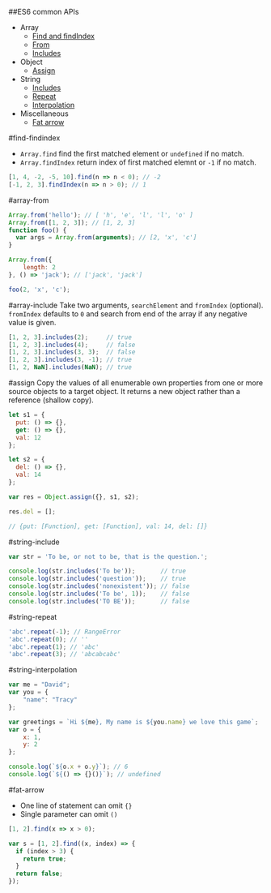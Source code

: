 ##ES6 common APIs

* Array
  * [Find and findIndex](#find-findindex)
  * [From](#array-from)
  * [Includes](#array-include)
* Object
  * [Assign](#assign)
* String
  * [Includes](#string-include)
  * [Repeat](#string-repeat)
  * [Interpolation](#string-interpolation)
* Miscellaneous
  * [Fat arrow](#fat-arrow)

#find-findindex
* `Array.find` find the first matched element or `undefined` if no match.
* `Array.findIndex` return index of first matched elemnt or `-1` if no match.

```javascript
[1, 4, -2, -5, 10].find(n => n < 0); // -2
[-1, 2, 3].findIndex(n => n > 0); // 1
```

#array-from
```javascript
Array.from('hello'); // [ 'h', 'e', 'l', 'l', 'o' ]
Array.from([1, 2, 3]); // [1, 2, 3]
function foo() {
  var args = Array.from(arguments); // [2, 'x', 'c']
}

Array.from({
	length: 2
}, () => 'jack'); // ['jack', 'jack']

foo(2, 'x', 'c');
```

#array-include
Take two arguments, `searchElement` and `fromIndex` (optional). `fromIndex` defaults to `0` and search from end of the array if
any negative value is given.
```javascript
[1, 2, 3].includes(2);     // true
[1, 2, 3].includes(4);     // false
[1, 2, 3].includes(3, 3);  // false
[1, 2, 3].includes(3, -1); // true
[1, 2, NaN].includes(NaN); // true
```

#assign
Copy the values of all enumerable own properties from one or more source objects to a target object. It returns a new object rather than a reference (shallow copy).
```javascript
let s1 = {
  put: () => {},
  get: () => {},
  val: 12
};

let s2 = {
  del: () => {},
  val: 14
};

var res = Object.assign({}, s1, s2);

res.del = [];

// {put: [Function], get: [Function], val: 14, del: []}
```

#string-include
```javascript
var str = 'To be, or not to be, that is the question.';

console.log(str.includes('To be'));       // true
console.log(str.includes('question'));    // true
console.log(str.includes('nonexistent')); // false
console.log(str.includes('To be', 1));    // false
console.log(str.includes('TO BE'));       // false
```

#string-repeat
```javascript
'abc'.repeat(-1); // RangeError
'abc'.repeat(0); // ''
'abc'.repeat(1); // 'abc'
'abc'.repeat(3); // 'abcabcabc'
```

#string-interpolation
```javascript
var me = "David";
var you = {
    "name": "Tracy"
};

var greetings = `Hi ${me}, My name is ${you.name} we love this game`;
var o = {
    x: 1,
    y: 2
};

console.log(`${o.x + o.y}`); // 6
console.log(`${() => {}()}`); // undefined
```

#fat-arrow
* One line of statement can omit `{}`
* Single parameter can omit `()`
```javascript
[1, 2].find(x => x > 0);

var s = [1, 2].find((x, index) => {
  if (index > 3) {
    return true;
  }
  return false;
});
```

